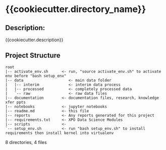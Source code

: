# {{cookiecutter.directory_name}}

## Description:

{{cookiecutter.description}}



## Project Structure

```
root
|-- activate_env.sh      <- run, "source activate_env.sh" to activate env before "bash setup_env"
|-- data                 	<- main data folder
|   |-- interim          	<- interim data process
|   |-- processed        	<- completely processed data
|   `-- raw              	<- raw data files
|-- documentation        <- documentation files, research, knowledge xfer ppts 
|-- notebooks            <- jupyter notebooks
|-- readme.md            <- this file
|-- reports              <- Any reports generated for this project
|-- requirements.txt     <- XPO Data Science Modules
|-- scripts              <- 
`-- setup_env.sh         <- run "bash setup_env.sh" to install requirements then install kernel into virtualenv
```

8 directories, 4 files
